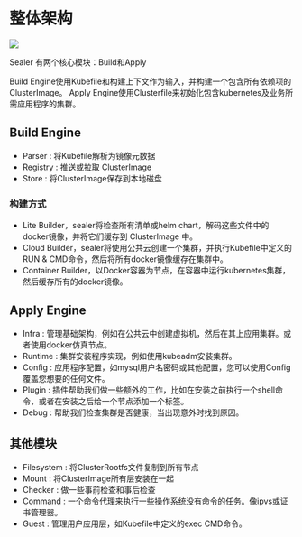 # 整体架构

![](https://user-images.githubusercontent.com/8912557/133879086-f13e3e37-65c3-43e2-977c-e8ebf8c8fb34.png)

Sealer 有两个核心模块：Build和Apply

Build Engine使用Kubefile和构建上下文作为输入，并构建一个包含所有依赖项的ClusterImage。
Apply Engine使用Clusterfile来初始化包含kubernetes及业务所需应用程序的集群。

## Build Engine

* Parser : 将Kubefile解析为镜像元数据
* Registry : 推送或拉取 ClusterImage
* Store : 将ClusterImage保存到本地磁盘

### 构建方式

* Lite Builder，sealer将检查所有清单或helm chart，解码这些文件中的docker镜像，并将它们缓存到 ClusterImage 中。
* Cloud Builder，sealer将使用公共云创建一个集群，并执行Kubefile中定义的RUN & CMD命令，然后将所有docker镜像缓存在集群中。
* Container Builder，以Docker容器为节点，在容器中运行kubernetes集群，然后缓存所有的docker镜像。

## Apply Engine

* Infra : 管理基础架构，例如在公共云中创建虚拟机，然后在其上应用集群。或者使用docker仿真节点。
* Runtime : 集群安装程序实现，例如使用kubeadm安装集群。
* Config : 应用程序配置，如mysql用户名密码或其他配置，您可以使用Config覆盖您想要的任何文件。
* Plugin : 插件帮助我们做一些额外的工作，比如在安装之前执行一个shell命令，或者在安装之后给一个节点添加一个标签。
* Debug : 帮助我们检查集群是否健康，当出现意外时找到原因。

## 其他模块

* Filesystem : 将ClusterRootfs文件复制到所有节点
* Mount : 将ClusterImage所有层安装在一起
* Checker : 做一些事前检查和事后检查
* Command : 一个命令代理来执行一些操作系统没有命令的任务。像ipvs或证书管理器。
* Guest : 管理用户应用层，如Kubefile中定义的exec CMD命令。
